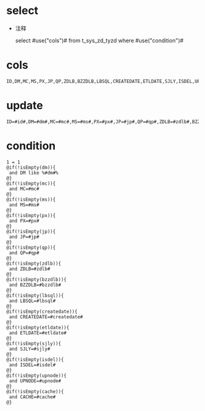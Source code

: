 select
===
* 注释

	select #use("cols")# from t_sys_zd_tyzd where #use("condition")#

cols
===

	ID,DM,MC,MS,PX,JP,QP,ZDLB,BZZDLB,LBSQL,CREATEDATE,ETLDATE,SJLY,ISDEL,UPNODE,CACHE

update
===

	ID=#id#,DM=#dm#,MC=#mc#,MS=#ms#,PX=#px#,JP=#jp#,QP=#qp#,ZDLB=#zdlb#,BZZDLB=#bzzdlb#,LBSQL=#lbsql#,CREATEDATE=#createdate#,ETLDATE=#etldate#,SJLY=#sjly#,ISDEL=#isdel#,UPNODE=#upnode#,CACHE=#cache#

condition
===

	1 = 1  
	@if(!isEmpty(dm)){
	 and DM like %#dm#%
	@}
	@if(!isEmpty(mc)){
	 and MC=#mc#
	@}
	@if(!isEmpty(ms)){
	 and MS=#ms#
	@}
	@if(!isEmpty(px)){
	 and PX=#px#
	@}
	@if(!isEmpty(jp)){
	 and JP=#jp#
	@}
	@if(!isEmpty(qp)){
	 and QP=#qp#
	@}
	@if(!isEmpty(zdlb)){
	 and ZDLB=#zdlb#
	@}
	@if(!isEmpty(bzzdlb)){
	 and BZZDLB=#bzzdlb#
	@}
	@if(!isEmpty(lbsql)){
	 and LBSQL=#lbsql#
	@}
	@if(!isEmpty(createdate)){
	 and CREATEDATE=#createdate#
	@}
	@if(!isEmpty(etldate)){
	 and ETLDATE=#etldate#
	@}
	@if(!isEmpty(sjly)){
	 and SJLY=#sjly#
	@}
	@if(!isEmpty(isdel)){
	 and ISDEL=#isdel#
	@}
	@if(!isEmpty(upnode)){
	 and UPNODE=#upnode#
	@}
	@if(!isEmpty(cache)){
	 and CACHE=#cache#
	@}